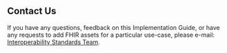 ## Contact Us

If you have any questions, feedback on this Implementation Guide, or have any requests to add FHIR assets for a particular use-case, please e-mail: <a href="mailto:interoperabilityteam@nhs.net?subject=NHS England IG Sprint 1 Review">Interoperability Standards Team</a>.